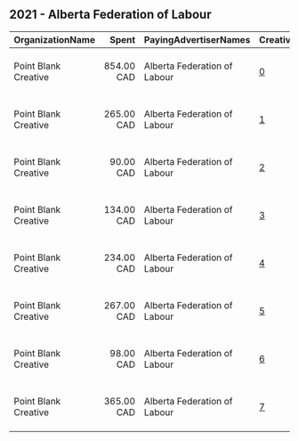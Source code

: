 ## 2021 - Alberta Federation of Labour 
|OrganizationName|Spent|PayingAdvertiserNames|CreativeUrls|Impressions|Genders|AgeBrackets|CountryCodes|BillingAddresses|CandidateBallotInformation|
|:---|---:|:---|:---|---:|:---|:---|:---|:---|:---|
|Point Blank Creative|854.00 CAD|Alberta Federation of Labour|[0](https://www.snap.com/political-ads/asset/cb91c0d1586adbea06198710aadae12d3cefb6e2ba506a876d76521816c0366b?mediaType=png)|141,410||25+|canada|"505 Hamilton St., Room 301,Vancouver,V6B 2R1,CA"||
|Point Blank Creative|265.00 CAD|Alberta Federation of Labour|[1](https://www.snap.com/political-ads/asset/7dc3a19849f5d2827a88cb74e9d74e1e7da266a30b034dc22a6857a4fb73f927?mediaType=png)|15,379||25+|canada|"505 Hamilton St., Room 301,Vancouver,V6B 2R1,CA"||
|Point Blank Creative|90.00 CAD|Alberta Federation of Labour|[2](https://www.snap.com/political-ads/asset/647dfb0394922c68a7c125f738cc157444de18e6b61676193a3487a4e1d6aef1?mediaType=png)|15,417||25+|canada|"505 Hamilton St., Room 301,Vancouver,V6B 2R1,CA"||
|Point Blank Creative|134.00 CAD|Alberta Federation of Labour|[3](https://www.snap.com/political-ads/asset/7dc3a19849f5d2827a88cb74e9d74e1e7da266a30b034dc22a6857a4fb73f927?mediaType=png)|10,732||25+|canada|"505 Hamilton St., Room 301,Vancouver,V6B 2R1,CA"||
|Point Blank Creative|234.00 CAD|Alberta Federation of Labour|[4](https://www.snap.com/political-ads/asset/6f2c6c81f7d2d33493a79c00b700f205a1af6370571889de81ef112bdfb0dbe2?mediaType=png)|15,808||25+|canada|"505 Hamilton St., Room 301,Vancouver,V6B 2R1,CA"||
|Point Blank Creative|267.00 CAD|Alberta Federation of Labour|[5](https://www.snap.com/political-ads/asset/647dfb0394922c68a7c125f738cc157444de18e6b61676193a3487a4e1d6aef1?mediaType=png)|54,558||25+|canada|"505 Hamilton St., Room 301,Vancouver,V6B 2R1,CA"||
|Point Blank Creative|98.00 CAD|Alberta Federation of Labour|[6](https://www.snap.com/political-ads/asset/cb91c0d1586adbea06198710aadae12d3cefb6e2ba506a876d76521816c0366b?mediaType=png)|14,513||25+|canada|"505 Hamilton St., Room 301,Vancouver,V6B 2R1,CA"||
|Point Blank Creative|365.00 CAD|Alberta Federation of Labour|[7](https://www.snap.com/political-ads/asset/6f2c6c81f7d2d33493a79c00b700f205a1af6370571889de81ef112bdfb0dbe2?mediaType=png)|31,913||25+|canada|"505 Hamilton St., Room 301,Vancouver,V6B 2R1,CA"||
